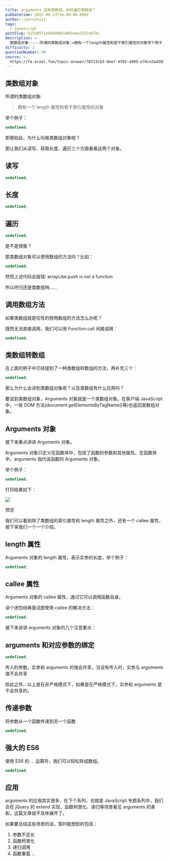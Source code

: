```yaml
---
title: ​arguments 这种类数组，如何遍历类数组？
pubDatetime: 2022-06-23T16:00:00.000Z
author: caorushizi
tags:
  - javascript
postSlug: b25305f1edd94995a0b54ea2552e678c
description: >-
  类数组对象-----所谓的类数组对象:>拥有一个length属性和若干索引属性的对象举个例子：```typescriptundefined```即便如此，为什么叫做类数组对象呢？那让我们从读写、获取长
difficulty: 1
questionNumber: 99
source: >-
  https://fe.ecool.fun/topic-answer/78f23cb3-8ee7-4f02-a995-e74ce3ad3836?orderBy=updateTime&order=desc&tagId=10
---
```


## 类数组对象

所谓的类数组对象:

> 拥有一个 length 属性和若干索引属性的对象

举个例子：

```typescript
undefined;
```

即便如此，为什么叫做类数组对象呢？

那让我们从读写、获取长度、遍历三个方面看看这两个对象。

## 读写

```typescript
undefined;
```

## 长度

```typescript
undefined;
```

## 遍历

```typescript
undefined;
```

是不是很像？

那类数组对象可以使用数组的方法吗？比如：

```typescript
undefined;
```

然而上述代码会报错: arrayLike.push is not a function

所以终归还是类数组呐……

## 调用数组方法

如果类数组就是任性的想用数组的方法怎么办呢？

既然无法直接调用，我们可以用 Function.call 间接调用：

```typescript
undefined;
```

## 类数组转数组

在上面的例子中已经提到了一种类数组转数组的方法，再补充三个：

```typescript
undefined;
```

那么为什么会讲到类数组对象呢？以及类数组有什么应用吗？

要说到类数组对象，Arguments 对象就是一个类数组对象。在客户端 JavaScript 中，一些 DOM 方法(document.getElementsByTagName()等)也返回类数组对象。

## Arguments 对象

接下来重点讲讲 Arguments 对象。

Arguments 对象只定义在函数体中，包括了函数的参数和其他属性。在函数体中，arguments 指代该函数的 Arguments 对象。

举个例子：

```typescript
undefined;
```

打印结果如下：

![](https://cdn.jsdelivr.net/gh/mqyqingfeng/Blog/Images/arguments.png)

预览

我们可以看到除了类数组的索引属性和 length 属性之外，还有一个 callee 属性，接下来我们一个一个介绍。

## length 属性

Arguments 对象的 length 属性，表示实参的长度，举个例子：

```typescript
undefined;
```

## callee 属性

Arguments 对象的 callee 属性，通过它可以调用函数自身。

讲个闭包经典面试题使用 callee 的解决方法：

```typescript
undefined;
```

接下来讲讲 arguments 对象的几个注意要点：

## arguments 和对应参数的绑定

```typescript
undefined;
```

传入的参数，实参和 arguments 的值会共享，当没有传入时，实参与 arguments 值不会共享

除此之外，以上是在非严格模式下，如果是在严格模式下，实参和 arguments 是不会共享的。

## 传递参数

将参数从一个函数传递到另一个函数

```typescript
undefined;
```

## 强大的 ES6

使用 ES6 的 ... 运算符，我们可以轻松转成数组。

```typescript
undefined;
```

## 应用

arguments 的应用其实很多，在下个系列，也就是 JavaScript 专题系列中，我们会在 jQuery 的 extend 实现、函数柯里化、递归等场景看见 arguments 的身影。这篇文章就不具体展开了。

如果要总结这些场景的话，暂时能想到的包括：

1.  参数不定长
2.  函数柯里化
3.  递归调用
4.  函数重载 ...
